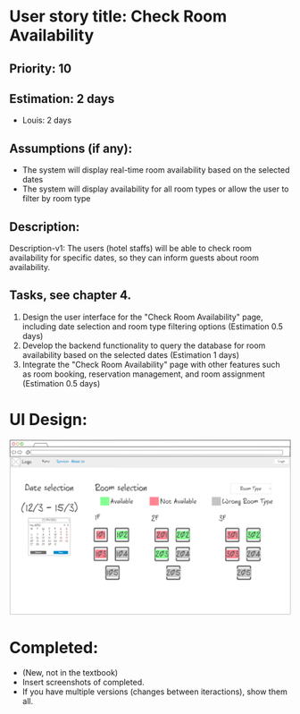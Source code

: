 # User story title: Check Room Availability


## Priority: 10 


## Estimation: 2 days
* Louis: 2 days


## Assumptions (if any):
* The system will display real-time room availability based on the selected dates
* The system will display availability for all room types or allow the user to filter by room type


## Description:
Description-v1: The users (hotel staffs) will be able to check room availability for specific dates, so they can inform guests about room availability.


## Tasks, see chapter 4.
1. Design the user interface for the "Check Room Availability" page, including date selection and room type filtering options (Estimation 0.5 days)
2. Develop the backend functionality to query the database for room availability based on the selected dates (Estimation 1 days)
3. Integrate the "Check Room Availability" page with other features such as room booking, reservation management, and room assignment (Estimation 0.5 days)


# UI Design:
![Check Room Availability](<../UI/Check Room Availability.png>)


# Completed:
* (New, not in the textbook) 
* Insert screenshots of completed. 
* If you have multiple versions (changes between iteractions), show them all.
